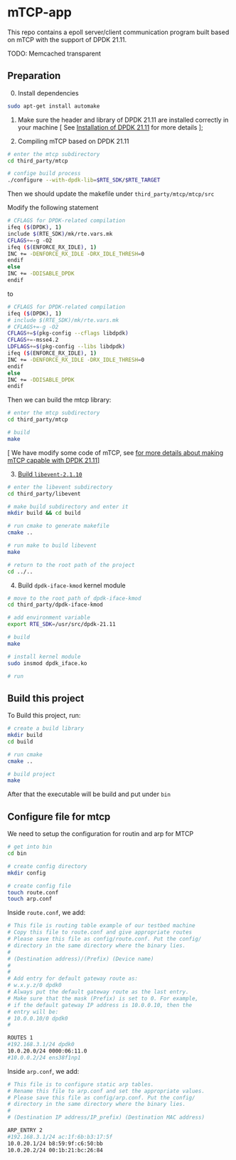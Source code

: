 # mTCP-app

This repo contains a epoll server/client communication program built based on mTCP with the support of DPDK 21.11.

TODO: Memcached transparent

## Preparation

0. Install dependencies

```bash
sudo apt-get install automake
```

1. Make sure the header and library of DPDK 21.11 are installed correctly in your machine [ See <a href="https://zobinhuang.github.io/sec_learning/Tech_System_And_Network/DPDK_1_Installation/">Installation of DPDK 21.11</a> for more details ];

2. Compiling mTCP based on DPDK 21.11

```bash
# enter the mtcp subdirectory
cd third_party/mtcp

# confige build process
./configure --with-dpdk-lib=$RTE_SDK/$RTE_TARGET
```

Then we should update the makefile under `third_party/mtcp/mtcp/src` 

Modify the following statement

```bash
# CFLAGS for DPDK-related compilation
ifeq ($(DPDK), 1)
include $(RTE_SDK)/mk/rte.vars.mk
CFLAGS+=-g -O2
ifeq ($(ENFORCE_RX_IDLE), 1)
INC += -DENFORCE_RX_IDLE -DRX_IDLE_THRESH=0
endif
else
INC += -DDISABLE_DPDK
endif
```

to

```bash
# CFLAGS for DPDK-related compilation
ifeq ($(DPDK), 1)
# include $(RTE_SDK)/mk/rte.vars.mk
# CFLAGS+=-g -O2
CFLAGS+=$(pkg-config --cflags libdpdk)
CFLAGS+=-msse4.2
LDFLAGS+=$(pkg-config --libs libdpdk)
ifeq ($(ENFORCE_RX_IDLE), 1)
INC += -DENFORCE_RX_IDLE -DRX_IDLE_THRESH=0
endif
else
INC += -DDISABLE_DPDK
endif
```

Then we can build the mtcp library:

```bash
# enter the mtcp subdirectory
cd third_party/mtcp

# build
make
```

[ We have modify some code of mTCP, see <a href="https://zobinhuang.github.io/sec_learning/Tech_System_And_Network/DPDK_mTCP_Compiled/index.html"> for more details about making mTCP capable with DPDK 21.11]

3. Build `libevent-2.1.10`

```bash
# enter the libevent subdirectory
cd third_party/libevent

# make build subdirectory and enter it
mkdir build && cd build

# run cmake to generate makefile
cmake ..

# run make to build libevent
make

# return to the root path of the project
cd ../..
```

4. Build `dpdk-iface-kmod` kernel module

```bash
# move to the root path of dpdk-iface-kmod
cd third_party/dpdk-iface-kmod

# add environment variable
export RTE_SDK=/usr/src/dpdk-21.11

# build
make

# install kernel module
sudo insmod dpdk_iface.ko

# run 
```

## Build this project

To Build this project, run:

```bash
# create a build library
mkdir build
cd build

# run cmake
cmake ..

# build project
make
```

After that the executable will be build and put under `bin`

## Configure file for mtcp

We need to setup the configuration for routin and arp for MTCP

```bash
# get into bin
cd bin

# create config directory
mkdir config

# create config file
touch route.conf
touch arp.conf
```

Inside `route.conf`, we add:

```bash
# This file is routing table example of our testbed machine
# Copy this file to route.conf and give appropriate routes
# Please save this file as config/route.conf. Put the config/
# directory in the same directory where the binary lies.
#
# (Destination address)/(Prefix) (Device name)
#
#
# Add entry for default gateway route as:
# w.x.y.z/0 dpdk0
# Always put the default gateway route as the last entry.
# Make sure that the mask (Prefix) is set to 0. For example,
# if the default gateway IP address is 10.0.0.10, then the
# entry will be:
# 10.0.0.10/0 dpdk0
#

ROUTES 1
#192.168.3.1/24 dpdk0
10.0.20.0/24 0000:06:11.0
#10.0.0.2/24 ens38f1np1
```

Inside `arp.conf`, we add:

```bash
# This file is to configure static arp tables.
# Rename this file to arp.conf and set the appropriate values.
# Please save this file as config/arp.conf. Put the config/
# directory in the same directory where the binary lies.
#
# (Destination IP address/IP_prefix) (Destination MAC address)

ARP_ENTRY 2
#192.168.3.1/24 ac:1f:6b:b3:17:5f
10.0.20.1/24 b8:59:9f:c6:50:bb
10.0.20.2/24 00:1b:21:bc:26:84
```